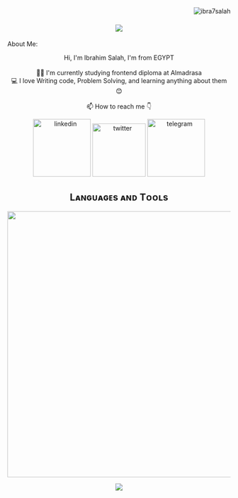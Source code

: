 <img align="right" src="https://visitor-badge.laobi.icu/badge?page_id=Ibrahim0Salah.visitor-badge" alt="ibra7salah"> 


<h1 align="center">
  <a href="https://git.io/typing-svg">
    <img src="https://readme-typing-svg.herokuapp.com/?lines=Hi+There+%F0%9F%91%8B;I'm+Ibrahim;Nice+to+meet+you+😊&center=true&size=30">
  </a>
</h1>
   
About Me:
<p align="center">
  Hi, I'm Ibrahim Salah, I'm from EGYPT
  <br>
  <br>
  👨‍🎓 I'm currently studying frontend diploma at Almadrasa
  <br>
  💻 I love Writing code, Problem Solving, and learning anything about them 😊
  <br>
  <br>
  📫 How to reach me 👇
<p align="center"><a target="_blank" href="https://www.linkedin.com/in/ibra7salah" style="display: inline-block;"><img src="https://img.shields.io/badge/linkedin-logo?style=for-the-badge&logo=linkedin&logoColor=white&color=%230a77b6" alt="linkedin" width="130px" /></a>
<a target="_blank" href="https://twitter.com/ibra7salah" style="display: inline-block;"><img src="https://img.shields.io/badge/twitter-x?style=for-the-badge&logo=x&logoColor=white&color=%230f1419" alt="twitter" width="120px" /></a>
<a target="_blank" href="https://t.me/ibra7salah" style="display: inline-block;"><img src="https://img.shields.io/badge/telegram-logo?style=for-the-badge&logo=telegram&logoColor=white&color=blue" alt="telegram" width="130px" /></a></p>





<!--Languages and Tools Section-->       
<h2 align="center">Lᴀɴɢᴜᴀɢᴇs ᴀɴᴅ Tᴏᴏʟs</h2> 
<p align="center">
<img width="600px"  src="https://skillicons.dev/icons?i=py,html,cpp,git,vscode,&perline=12"  />
</p>



<!--Footer--> 
<p align="center">
  <img src="https://capsule-render.vercel.app/api?type=waving&color=timeGradient&height=65&section=footer"/>
</p>
